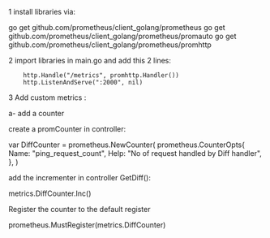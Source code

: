 1 install libraries via:

go get github.com/prometheus/client_golang/prometheus
go get github.com/prometheus/client_golang/prometheus/promauto
go get github.com/prometheus/client_golang/prometheus/promhttp

2 import libraries in main.go and add this 2 lines:

        http.Handle("/metrics", promhttp.Handler())
        http.ListenAndServe(":2000", nil)

3 Add custom metrics :

a- add a counter

create a promCounter in controller: 

var DiffCounter = prometheus.NewCounter(
   prometheus.CounterOpts{
       Name: "ping_request_count",
       Help: "No of request handled by Diff handler",
   },
)

add the incrementer in controller GetDiff():

   metrics.DiffCounter.Inc()


Register the counter to the default register 

   prometheus.MustRegister(metrics.DiffCounter)
